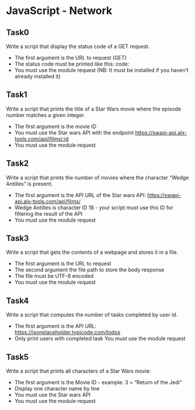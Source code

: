 # JavaScript - Network

## Task0
Write a script that display the status code of a GET request.

- The first argument is the URL to request (GET)
- The status code must be printed like this: code: <status code>
- You must use the module request (NB: It must be installed if you haven’t already installed it)

## Task1
Write a script that prints the title of a Star Wars movie where the episode number matches a given integer.

- The first argument is the movie ID
- You must use the Star wars API with the endpoint https://swapi-api.alx-tools.com/api/films/:id
- You must use the module request

## Task2
Write a script that prints the number of movies where the character “Wedge Antilles” is present.

- The first argument is the API URL of the Star wars API: https://swapi-api.alx-tools.com/api/films/
- Wedge Antilles is character ID 18 - your script must use this ID for filtering the result of the API
- You must use the module request

## Task3
Write a script that gets the contents of a webpage and stores it in a file.

- The first argument is the URL to request
- The second argument the file path to store the body response
- The file must be UTF-8 encoded
- You must use the module request

## Task4
Write a script that computes the number of tasks completed by user id.

- The first argument is the API URL: https://jsonplaceholder.typicode.com/todos
- Only print users with completed task
You must use the module request

## Task5
Write a script that prints all characters of a Star Wars movie:

- The first argument is the Movie ID - example: 3 = “Return of the Jedi”
- Display one character name by line
- You must use the Star wars API
- You must use the module request